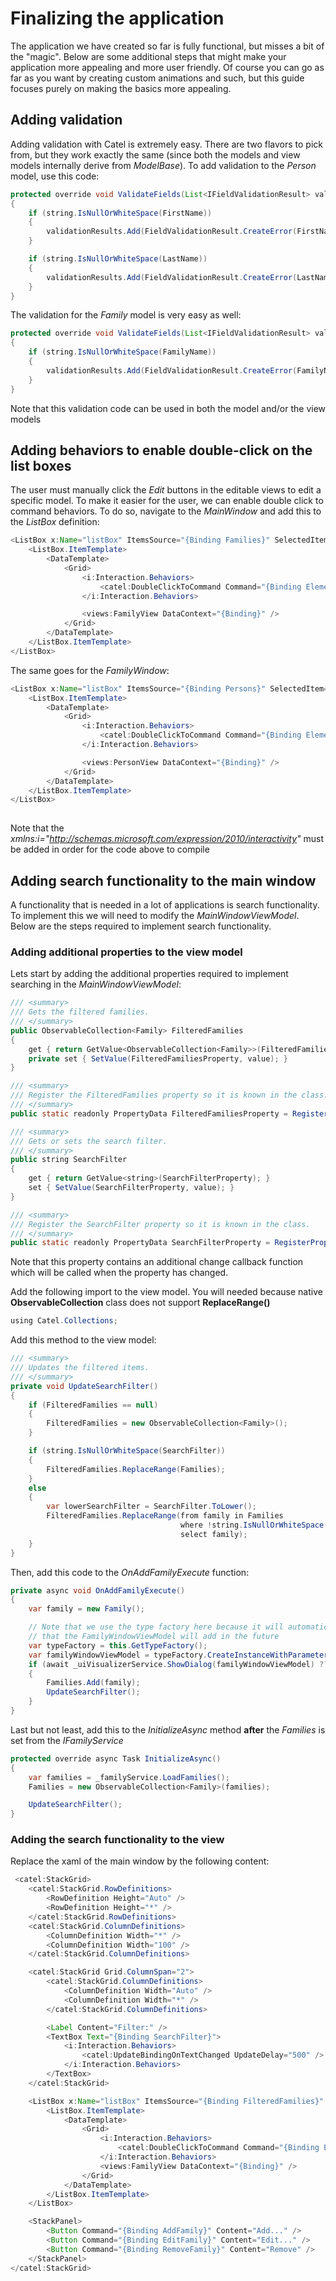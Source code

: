 # Finalizing the application

The application we have created so far is fully functional, but misses a bit of the "magic". Below are some additional steps that might make your application more appealing and more user friendly. Of course you can go as far as you want by creating custom animations and such, but this guide focuses purely on making the basics more appealing.

## Adding validation

Adding validation with Catel is extremely easy. There are two flavors to pick from, but they work exactly the same (since both the models and view models internally derive from *ModelBase*). To add validation to the *Person* model, use this code:

``` {.java data-syntaxhighlighter-params="brush: java; gutter: false; theme: Confluence" data-theme="Confluence" style="brush: java; gutter: false; theme: Confluence"}
protected override void ValidateFields(List<IFieldValidationResult> validationResults)
{
    if (string.IsNullOrWhiteSpace(FirstName))
    {
        validationResults.Add(FieldValidationResult.CreateError(FirstNameProperty, "The first name is required"));
    }

    if (string.IsNullOrWhiteSpace(LastName))
    {
        validationResults.Add(FieldValidationResult.CreateError(LastNameProperty, "The last name is required"));
    }
}
```

The validation for the *Family* model is very easy as well:

``` {.java data-syntaxhighlighter-params="brush: java; gutter: false; theme: Confluence" data-theme="Confluence" style="brush: java; gutter: false; theme: Confluence"}
protected override void ValidateFields(List<IFieldValidationResult> validationResults)
{
    if (string.IsNullOrWhiteSpace(FamilyName))
    {
        validationResults.Add(FieldValidationResult.CreateError(FamilyNameProperty, "The family name is required"));
    }
}
```

Note that this validation code can be used in both the model and/or the view models

## Adding behaviors to enable double-click on the list boxes

The user must manually click the *Edit* buttons in the editable views to edit a specific model. To make it easier for the user, we can enable double click to command behaviors. To do so, navigate to the *MainWindow* and add this to the *ListBox* definition:

``` {.java data-syntaxhighlighter-params="brush: java; gutter: false; theme: Confluence" data-theme="Confluence" style="brush: java; gutter: false; theme: Confluence"}
<ListBox x:Name="listBox" ItemsSource="{Binding Families}" SelectedItem="{Binding SelectedFamily}">
    <ListBox.ItemTemplate>
        <DataTemplate>
            <Grid>
                <i:Interaction.Behaviors>
                    <catel:DoubleClickToCommand Command="{Binding ElementName=listBox, Path=DataContext.EditFamily}" />
                </i:Interaction.Behaviors>

                <views:FamilyView DataContext="{Binding}" />
            </Grid>
        </DataTemplate>
    </ListBox.ItemTemplate>
</ListBox>
```

The same goes for the *FamilyWindow*:

``` {.java data-syntaxhighlighter-params="brush: java; gutter: false; theme: Confluence" data-theme="Confluence" style="brush: java; gutter: false; theme: Confluence"}
<ListBox x:Name="listBox" ItemsSource="{Binding Persons}" SelectedItem="{Binding SelectedPerson}">
    <ListBox.ItemTemplate>
        <DataTemplate>
            <Grid>
                <i:Interaction.Behaviors>
                    <catel:DoubleClickToCommand Command="{Binding ElementName=listBox, Path=DataContext.EditPerson}" />
                </i:Interaction.Behaviors>

                <views:PersonView DataContext="{Binding}" />
            </Grid>
        </DataTemplate>
    </ListBox.ItemTemplate>
</ListBox>
 
```

Note that the *xmlns:i="http://schemas.microsoft.com/expression/2010/interactivity"* must be added in order for the code above to compile

## Adding search functionality to the main window

A functionality that is needed in a lot of applications is search functionality. To implement this we will need to modify the *MainWindowViewModel*. Below are the steps required to implement search functionality.

### Adding additional properties to the view model

Lets start by adding the additional properties required to implement searching in the *MainWindowViewModel*:

``` {.java data-syntaxhighlighter-params="brush: java; gutter: false; theme: Confluence" data-theme="Confluence" style="brush: java; gutter: false; theme: Confluence"}
/// <summary>
/// Gets the filtered families.
/// </summary>
public ObservableCollection<Family> FilteredFamilies
{
    get { return GetValue<ObservableCollection<Family>>(FilteredFamiliesProperty); }
    private set { SetValue(FilteredFamiliesProperty, value); }
}

/// <summary>
/// Register the FilteredFamilies property so it is known in the class.
/// </summary>
public static readonly PropertyData FilteredFamiliesProperty = RegisterProperty("FilteredFamilies", typeof(ObservableCollection<Family>));

/// <summary>
/// Gets or sets the search filter.
/// </summary>
public string SearchFilter
{
    get { return GetValue<string>(SearchFilterProperty); }
    set { SetValue(SearchFilterProperty, value); }
}

/// <summary>
/// Register the SearchFilter property so it is known in the class.
/// </summary>
public static readonly PropertyData SearchFilterProperty = RegisterProperty("SearchFilter", typeof(string), null, (sender, e) => ((MainWindowViewModel)sender).UpdateSearchFilter());
```

Note that this property contains an additional change callback function which will be called when the property has changed.

Add the following import to the view model. You will needed because native **ObservableCollection** class does not support **ReplaceRange()**

``` {.java data-syntaxhighlighter-params="brush: java; gutter: false; theme: Confluence" data-theme="Confluence" style="brush: java; gutter: false; theme: Confluence"}
using Catel.Collections;
```

Add this method to the view model:

``` {.java data-syntaxhighlighter-params="brush: java; gutter: false; theme: Confluence" data-theme="Confluence" style="brush: java; gutter: false; theme: Confluence"}
/// <summary>
/// Updates the filtered items.
/// </summary>
private void UpdateSearchFilter()
{
    if (FilteredFamilies == null)
    {
        FilteredFamilies = new ObservableCollection<Family>();
    }

    if (string.IsNullOrWhiteSpace(SearchFilter))
    {
        FilteredFamilies.ReplaceRange(Families);
    }
    else
    {
        var lowerSearchFilter = SearchFilter.ToLower();
        FilteredFamilies.ReplaceRange(from family in Families
                                      where !string.IsNullOrWhiteSpace(family.FamilyName) && family.FamilyName.ToLower().Contains(lowerSearchFilter)
                                      select family);
    }
}
```

Then, add this code to the *OnAddFamilyExecute* function:

``` {.java data-syntaxhighlighter-params="brush: java; gutter: false; theme: Confluence" data-theme="Confluence" style="brush: java; gutter: false; theme: Confluence"}
private async void OnAddFamilyExecute()
{
    var family = new Family();

    // Note that we use the type factory here because it will automatically take care of any dependencies
    // that the FamilyWindowViewModel will add in the future
    var typeFactory = this.GetTypeFactory();
    var familyWindowViewModel = typeFactory.CreateInstanceWithParametersAndAutoCompletion<FamilyWindowViewModel>(family);
    if (await _uiVisualizerService.ShowDialog(familyWindowViewModel) ?? false)
    {
        Families.Add(family);
        UpdateSearchFilter();
    }
}
```

Last but not least, add this to the *InitializeAsync* method **after** the *Families* is set from the *IFamilyService*

``` {.java data-syntaxhighlighter-params="brush: java; gutter: false; theme: Confluence" data-theme="Confluence" style="brush: java; gutter: false; theme: Confluence"}
protected override async Task InitializeAsync()
{
    var families = _familyService.LoadFamilies();
    Families = new ObservableCollection<Family>(families);

    UpdateSearchFilter();
}
```

### Adding the search functionality to the view

Replace the xaml of the main window by the following content:

``` {.java data-syntaxhighlighter-params="brush: java; gutter: false; theme: Confluence" data-theme="Confluence" style="brush: java; gutter: false; theme: Confluence"}
 <catel:StackGrid>
    <catel:StackGrid.RowDefinitions>
        <RowDefinition Height="Auto" />
        <RowDefinition Height="*" />
    </catel:StackGrid.RowDefinitions>
    <catel:StackGrid.ColumnDefinitions>
        <ColumnDefinition Width="*" />
        <ColumnDefinition Width="100" />
    </catel:StackGrid.ColumnDefinitions>

    <catel:StackGrid Grid.ColumnSpan="2">
        <catel:StackGrid.ColumnDefinitions>
            <ColumnDefinition Width="Auto" />
            <ColumnDefinition Width="*" />
        </catel:StackGrid.ColumnDefinitions>

        <Label Content="Filter:" />
        <TextBox Text="{Binding SearchFilter}">
            <i:Interaction.Behaviors>
                <catel:UpdateBindingOnTextChanged UpdateDelay="500" />
            </i:Interaction.Behaviors>
        </TextBox>
    </catel:StackGrid>

    <ListBox x:Name="listBox" ItemsSource="{Binding FilteredFamilies}" SelectedItem="{Binding SelectedFamily}">
        <ListBox.ItemTemplate>
            <DataTemplate>
                <Grid>
                    <i:Interaction.Behaviors>
                        <catel:DoubleClickToCommand Command="{Binding ElementName=listBox, Path=DataContext.EditFamily}" />
                    </i:Interaction.Behaviors>
                    <views:FamilyView DataContext="{Binding}" />
                </Grid>
            </DataTemplate>
        </ListBox.ItemTemplate>
    </ListBox>

    <StackPanel>
        <Button Command="{Binding AddFamily}" Content="Add..." />
        <Button Command="{Binding EditFamily}" Content="Edit..." />
        <Button Command="{Binding RemoveFamily}" Content="Remove" />
    </StackPanel>
</catel:StackGrid>
```
